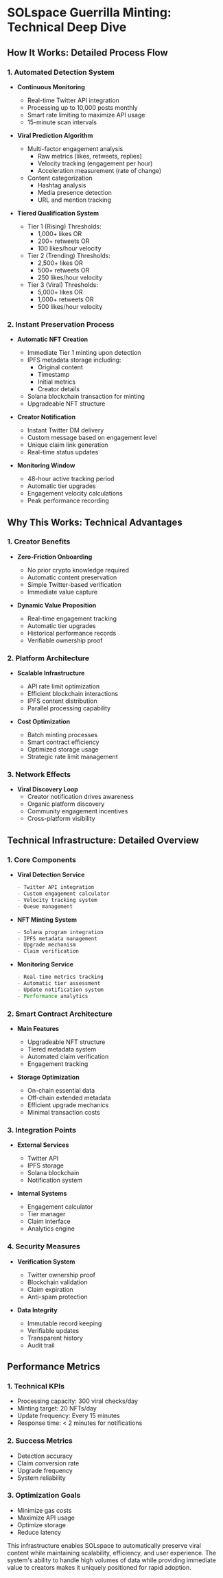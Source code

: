 # SOLspace Guerrilla Minting: Technical Deep Dive

## How It Works: Detailed Process Flow

### 1. Automated Detection System
- **Continuous Monitoring**
  - Real-time Twitter API integration
  - Processing up to 10,000 posts monthly
  - Smart rate limiting to maximize API usage
  - 15-minute scan intervals

- **Viral Prediction Algorithm**
  - Multi-factor engagement analysis
    * Raw metrics (likes, retweets, replies)
    * Velocity tracking (engagement per hour)
    * Acceleration measurement (rate of change)
  - Content categorization
    * Hashtag analysis
    * Media presence detection
    * URL and mention tracking

- **Tiered Qualification System**
  - Tier 1 (Rising) Thresholds:
    * 1,000+ likes OR
    * 200+ retweets OR
    * 100 likes/hour velocity
  - Tier 2 (Trending) Thresholds:
    * 2,500+ likes OR
    * 500+ retweets OR
    * 250 likes/hour velocity
  - Tier 3 (Viral) Thresholds:
    * 5,000+ likes OR
    * 1,000+ retweets OR
    * 500 likes/hour velocity

### 2. Instant Preservation Process
- **Automatic NFT Creation**
  - Immediate Tier 1 minting upon detection
  - IPFS metadata storage including:
    * Original content
    * Timestamp
    * Initial metrics
    * Creator details
  - Solana blockchain transaction for minting
  - Upgradeable NFT structure

- **Creator Notification**
  - Instant Twitter DM delivery
  - Custom message based on engagement level
  - Unique claim link generation
  - Real-time status updates

- **Monitoring Window**
  - 48-hour active tracking period
  - Automatic tier upgrades
  - Engagement velocity calculations
  - Peak performance recording

## Why This Works: Technical Advantages

### 1. Creator Benefits
- **Zero-Friction Onboarding**
  - No prior crypto knowledge required
  - Automatic content preservation
  - Simple Twitter-based verification
  - Immediate value capture

- **Dynamic Value Proposition**
  - Real-time engagement tracking
  - Automatic tier upgrades
  - Historical performance records
  - Verifiable ownership proof

### 2. Platform Architecture
- **Scalable Infrastructure**
  - API rate limit optimization
  - Efficient blockchain interactions
  - IPFS content distribution
  - Parallel processing capability

- **Cost Optimization**
  - Batch minting processes
  - Smart contract efficiency
  - Optimized storage usage
  - Strategic rate limit management

### 3. Network Effects
- **Viral Discovery Loop**
  - Creator notification drives awareness
  - Organic platform discovery
  - Community engagement incentives
  - Cross-platform visibility

## Technical Infrastructure: Detailed Overview

### 1. Core Components
- **Viral Detection Service**
  ```typescript
  - Twitter API integration
  - Custom engagement calculator
  - Velocity tracking system
  - Queue management
  ```

- **NFT Minting System**
  ```typescript
  - Solana program integration
  - IPFS metadata management
  - Upgrade mechanism
  - Claim verification
  ```

- **Monitoring Service**
  ```typescript
  - Real-time metrics tracking
  - Automatic tier assessment
  - Update notification system
  - Performance analytics
  ```

### 2. Smart Contract Architecture
- **Main Features**
  - Upgradeable NFT structure
  - Tiered metadata system
  - Automated claim verification
  - Engagement tracking

- **Storage Optimization**
  - On-chain essential data
  - Off-chain extended metadata
  - Efficient upgrade mechanics
  - Minimal transaction costs

### 3. Integration Points
- **External Services**
  - Twitter API
  - IPFS storage
  - Solana blockchain
  - Notification system

- **Internal Systems**
  - Engagement calculator
  - Tier manager
  - Claim interface
  - Analytics engine

### 4. Security Measures
- **Verification System**
  - Twitter ownership proof
  - Blockchain validation
  - Claim expiration
  - Anti-spam protection

- **Data Integrity**
  - Immutable record keeping
  - Verifiable updates
  - Transparent history
  - Audit trail

## Performance Metrics

### 1. Technical KPIs
- Processing capacity: 300 viral checks/day
- Minting target: 20 NFTs/day
- Update frequency: Every 15 minutes
- Response time: < 2 minutes for notifications

### 2. Success Metrics
- Detection accuracy
- Claim conversion rate
- Upgrade frequency
- System reliability

### 3. Optimization Goals
- Minimize gas costs
- Maximize API usage
- Optimize storage
- Reduce latency

This infrastructure enables SOLspace to automatically preserve viral content while maintaining scalability, efficiency, and user experience. The system's ability to handle high volumes of data while providing immediate value to creators makes it uniquely positioned for rapid adoption.
